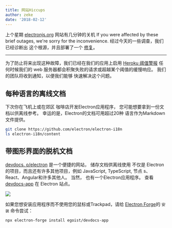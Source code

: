 ```yaml
---
title: 网站Hiccups
author: zeke
date: '2018-02-12'
---
```


上个星期 [electronjs.org](https://electronjs.org) 网站有几分钟的关机 If you were affected by these brief outages, we're sorry for the inconvenience. 经过今天的一些调查，我们已经诊断出 这个根源，并且部署了一个 [修复](https://github.com/electron/electronjs.org/pull/1076)。

---

为了防止将来出现这种故障，我们已经在我们的应用上启用 [Heroku 阈值警报](https://devcenter.heroku.com/articles/metrics#threshold-alerting) 任何时候我们的 web 服务器都会积聚失败的请求或超越某个阈值的缓慢响应。 我们的团队将收到通知，以便我们能够 快速解决这个问题。

## 每种语言的离线文档

下次你在飞机上或在郊区 咖啡店开发Electron应用程序， 您可能想要拿到一份文档以供离线参考。 幸运的是，Electron的文档可用超过20种 语言作为Markdown文件提供。

```sh
git clone https://github.com/electron/electron-i18n
ls electron-i18n/content
```

## 带图形界面的脱机文档

[devdocs. o/electron](https://devdocs.io/electron/) 是一个便捷的网站， 储存文档供离线使用 不仅是 Electron 的项目，而且还有许多其他项目，例如 JavaScript, TypeScript, 节点 s、React、Angular和许多其他人。 当然， 也有一个Electron应用程序。 查看 [devdocs-app](https://electronjs.org/apps/devdocs-app) 在 Electron 站点。

[![](https://user-images.githubusercontent.com/8784712/27121730-11676ba8-511b-11e7-8c01-00444ee8501a.png)](https://electronjs.org/apps/devdocs-app)

如果您想安装应用程序而不使用您的鼠标或Trackpad，请给 [Electron Forge](https://electronforge.io/)的 `安装` 命令尝试：

```sh
npx electron-forge install egoist/devdocs-app
```